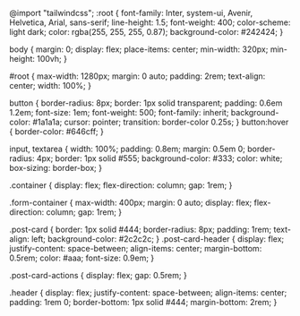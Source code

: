 @import "tailwindcss";
:root {
  font-family: Inter, system-ui, Avenir, Helvetica, Arial, sans-serif;
  line-height: 1.5;
  font-weight: 400;
  color-scheme: light dark;
  color: rgba(255, 255, 255, 0.87);
  background-color: #242424;
}

body {
  margin: 0;
  display: flex;
  place-items: center;
  min-width: 320px;
  min-height: 100vh;
}

#root {
  max-width: 1280px;
  margin: 0 auto;
  padding: 2rem;
  text-align: center;
  width: 100%;
}

button {
  border-radius: 8px;
  border: 1px solid transparent;
  padding: 0.6em 1.2em;
  font-size: 1em;
  font-weight: 500;
  font-family: inherit;
  background-color: #1a1a1a;
  cursor: pointer;
  transition: border-color 0.25s;
}
button:hover {
  border-color: #646cff;
}

input, textarea {
  width: 100%;
  padding: 0.8em;
  margin: 0.5em 0;
  border-radius: 4px;
  border: 1px solid #555;
  background-color: #333;
  color: white;
  box-sizing: border-box;
}

.container {
  display: flex;
  flex-direction: column;
  gap: 1rem;
}

.form-container {
  max-width: 400px;
  margin: 0 auto;
  display: flex;
  flex-direction: column;
  gap: 1rem;
}

.post-card {
  border: 1px solid #444;
  border-radius: 8px;
  padding: 1rem;
  text-align: left;
  background-color: #2c2c2c;
}
.post-card-header {
  display: flex;
  justify-content: space-between;
  align-items: center;
  margin-bottom: 0.5rem;
  color: #aaa;
  font-size: 0.9em;
}

.post-card-actions {
  display: flex;
  gap: 0.5rem;
}

.header {
  display: flex;
  justify-content: space-between;
  align-items: center;
  padding: 1rem 0;
  border-bottom: 1px solid #444;
  margin-bottom: 2rem;
}
